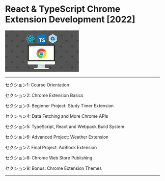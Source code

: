 # React & TypeScript Chrome Extension Development [2022]



![course](.README.assets/course.jpeg)

---

セクション1: Course Orientation

セクション2: Chrome Extension Basics

セクション3: Beginner Project: Study Timer Extension

セクション4: Data Fetching and More Chrome APIs

セクション5: TypeScript, React and Webpack Build System

セクション6: Advanced Project: Weather Extension

セクション7: Final Project: AdBlock Extension

セクション8: Chrome Web Store Publishing

セクション9: Bonus: Chrome Extension Themes

---

